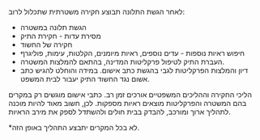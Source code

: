 לאחר הגשת התלונה תבוצע חקירה משטרתית שתכלול לרוב:
- הגשת תלונה במשטרה
- מסירת עדות - חקירת התיק
- חקירה של החשוד
- חיפוש ראיות נוספות - עדים נוספים, ראיות מיומנים, הקלטות, עימות, פוליגרף
- העברת התיק לטיפול פרקליטות המדינה, בהתאם להמלצות המשטרה.
- דיון והמלצות הפרקליטות לגבי בהגשת כתב אישום. במידה והוחלט להגיש כתב אשום נגד החשוד התיק יעבור לבית המשפט.

הליכי החקירה וההליכים המשפטיים אורכים זמן רב. כתבי אישום מוגשים רק במקרים בהם המשטרה והפרקליטות מוצאים ראיות מספקות. לכן, חשוב מאוד להיות מוכנה לתהליך ארוך ומורכב, להבדק בבית חולים ולהשתדל לספק את מירב הראיות.

*לא בכל המקרים יתבצע התהליך באופן הזה.
